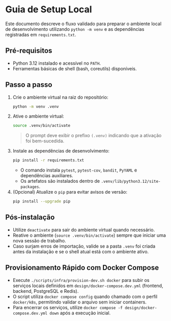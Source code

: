 # Guia de Setup Local

Este documento descreve o fluxo validado para preparar o ambiente local de desenvolvimento utilizando `python -m venv` e as dependências registradas em `requirements.txt`.

## Pré-requisitos
- Python 3.12 instalado e acessível no `PATH`.
- Ferramentas básicas de shell (bash, coreutils) disponíveis.

## Passo a passo
1. Crie o ambiente virtual na raiz do repositório:
   ```bash
   python -m venv .venv
   ```
2. Ative o ambiente virtual:
   ```bash
   source .venv/bin/activate
   ```
   > O prompt deve exibir o prefixo `(.venv)` indicando que a ativação foi bem-sucedida.
3. Instale as dependências de desenvolvimento:
   ```bash
   pip install -r requirements.txt
   ```
   - O comando instala `pytest`, `pytest-cov`, `bandit`, `PyYAML` e dependências auxiliares.
   - Os artefatos são instalados dentro de `.venv/lib/python3.12/site-packages`.
4. (Opcional) Atualize o `pip` para evitar avisos de versão:
   ```bash
   pip install --upgrade pip
   ```

## Pós-instalação
- Utilize `deactivate` para sair do ambiente virtual quando necessário.
- Reative o ambiente (`source .venv/bin/activate`) sempre que iniciar uma nova sessão de trabalho.
- Caso surjam erros de importação, valide se a pasta `.venv` foi criada antes da instalação e se o shell atual está com o ambiente ativo.

## Provisionamento Rápido com Docker Compose

- Execute `./scripts/infra/provision-dev.sh docker` para subir os serviços locais definidos em `design/docker-compose.dev.yml` (frontend, backend, PostgreSQL e Redis).
- O script utiliza `docker compose config` quando chamado com o perfil `docker/k8s`, permitindo validar o arquivo sem iniciar containers.
- Para encerrar os serviços, utilize `docker compose -f design/docker-compose.dev.yml down` após a execução inicial.
